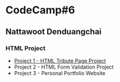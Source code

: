 # CodeCamp#6
## Nattawoot Denduangchai
### HTML Project
- [Project 1 - HTML Tribute Page Project](https://htmlpreview.github.io/?https://github.com/toninorsk/Homework_CodeCamp6/blob/master/Oak%20Code%20Kata/7%20HTML%20project/Project_1_HTML_Tribute_Page.html)
- Project 2 - HTML Form Validation Project
- Project 3 - Personal Portfolio Website